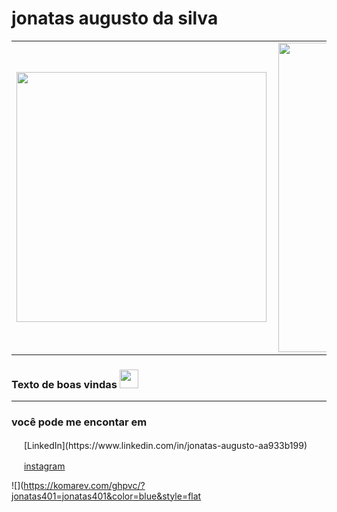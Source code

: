 # 
# jonatas augusto da silva

<center>
<table>
    <tr>
        <td><img width="400px" align="left" src="https://github-readme-stats.vercel.app/api/top-langs/?username=jonatas401&hide=html&layout=compact&theme=buefy" /></td>
        <td><img width="495px" align="left" src="https://github-readme-stats.vercel.app/api?username=jonatas401&theme=buefy"/></td>
    </tr>   
</table>
</center>  

### Texto de boas vindas <img src="https://github.com/jonatas401/jonatasaugusto/blob/main/image/atom.png" width="30px"></h2>



<hr>

<h3>você pode me encontar em</h3>
<a href="https://www.linkedin.com/in/jonatas-augusto-aa933b199"><img src="https://github.com/jonatas401/jonatasaugusto/blob/main/image/linkedin.png" width="16"></img></a> [LinkedIn](https://www.linkedin.com/in/jonatas-augusto-aa933b199)  

<a href="https://www.instagram.com/jonatas_a.s"><img src="https://github.com/jonatas401/jonatasaugusto/blob/main/image/instagram.png" width="16"></img></a> [instagram](https://www.instagram.com/jonatas_a.s) 

![](https://komarev.com/ghpvc/?jonatas401=jonatas401&color=blue&style=flat